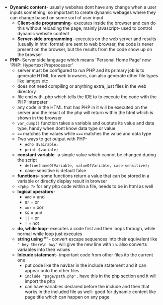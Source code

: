 - **Dynamic content**- usually websites dont have any change when a user inputs something, so important to create dynamic webages where they can change based on some sort of user input
	- **Client-side programming**- executes inside the browser and can do this without reloading the page, mainly javascript- used to control dynamic website content
	- **Server-side programming**- executes on the web server and results (usually in html format) are sent to web browser, the code is never present on the browser, but the results from the code show up on the browser
- **PHP**- Server side language which means 'Personal Home Page' now 'PHP: Hypertext Preprocessor'
	- server must be configured to run PHP and its primary job is to generate HTML for web browsers, can also generate other file types like iamges etc
	- does not need compiling or anything extra, just files in the web directory
	- file end with .php which tells the IDE to to execute the code with the PHP interpeter
	- any code in the HTML that has PHP in it will be executed on the server and the result of the php will return within the html which is shown in the browser
	- `var_dump()` function takes a variable and ouptuts its value and data type, handy when dont know data type or value
	- `==` matches the values while `===` matches the value and data type
	- Two ways to get output with PHP-
		- `echo $vairable;` 
		- `print $variale;`
	- **constant variable**- a simple value which cannot be changed during the script
		- `define(nameOfVariable, valueOfVariable, case-sensitive);`
		- case-sensitive is default false
	- **functions**- some functions return a value that can be stored in a variable or directly display result in browser
	- `<?php ?>` for any php code within a file, needs to be in html as well
	- **logical operators**- 
		- `And` = and
		- `Or` = or
		- `xor` = xor
		- `&&` = and
		- `||` = or
		- `!` = not
	- **do, while loop**- executes a code first and then loops through, while normal while loop just executes
	- **string using ""**- convert escape sequences into their equivalent like `" hey there\n hwy"` will give the new line with `\n`. also converts variables into their values
	- **Inlcude statement**- important code from other files ito the current one
		- put code like the navbar in the include statement and it can appear onto the other files
		- `include "page/path.php";` have this in the php section and it will import the php
		- can have variables declared before the include and then that works in the included file as well- good for dynamic content like page title which can happen on any page